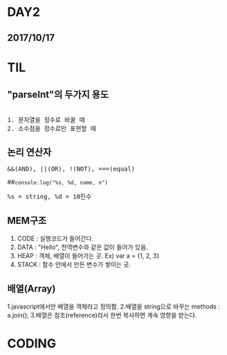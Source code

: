 DAY2
====
2017/10/17
----------
# TIL
## "parseInt"의 두가지 용도
<pre> 
1. 문자열을 정수로 바꿀 때
2. 소수점을 정수로만 표현할 때
</pre>
## 논리 연산자
<pre>&&(AND), ||(OR), !(NOT), ===(equal)</pre>

##<code>console.log("%s, %d, name, n")</code>
<pre>%s = string, %d = 10진수</pre>
## MEM구조
 1. CODE : 실행코드가 들어간다.
 2. DATA : "Hello", 전역변수와 같은 값이 들어가 있음.
 3. HEAP : 객체, 배열이 들어가는 곳. Ex) var a = {1, 2, 3}
 4. STACK : 함수 안에서 만든 변수가 쌓이는 곳.
## 배열(Array)
 1.javascript에서만 배열을 객체라고 정의함.
 2.배열을 string으로 바꾸는 methods : a.join();
 3.배열은 참조(reference)라서 한번 복사하면 계속 영향을 받는다.

# CODING

